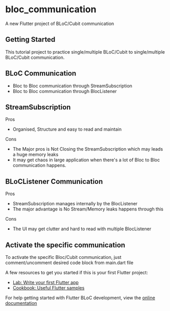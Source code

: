 # bloc_communication

A new Flutter project of BLoC/Cubit communication

## Getting Started

This tutorial project to practice single/multiple BLoC/Cubit to single/multiple BLoC/Cubit communication.

## BLoC Communication
- Bloc to Bloc communication through StreamSubscription
- Bloc to Bloc communication through BlocListener

## StreamSubscription
Pros
- Organised, Structure and easy to read and maintain

Cons
- The Major pros is Not Closing the StreamSubscription which may leads a huge memory leaks
- It may get chaos in large application when there's a lot of Bloc to Bloc communication happens.

## BLoCListener Communication
Pros
- StreamSubscription manages internally by the BlocListener
- The major advantage is No Stream/Memory leaks happens through this

Cons
- The UI may get clutter and hard to read with multiple BlocListener

## Activate the specific communication
To activate the specific Bloc/Cubit communication, just comment/uncomment desired code block from main.dart file

A few resources to get you started if this is your first Flutter project:

- [Lab: Write your first Flutter app](https://docs.flutter.dev/get-started/codelab)
- [Cookbook: Useful Flutter samples](https://docs.flutter.dev/cookbook)

For help getting started with Flutter BLoC development, view the
[online documentation](https://bloclibrary.dev/#/)
